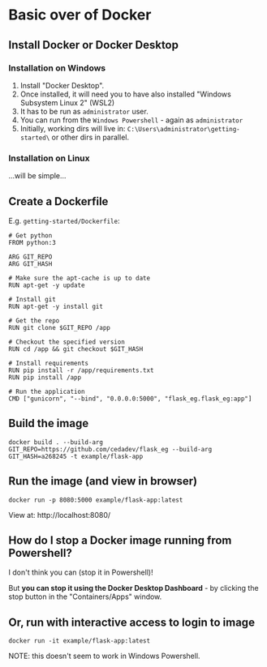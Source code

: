 # Basic over of Docker

## Install Docker or Docker Desktop

### Installation on Windows

1. Install "Docker Desktop".
2. Once installed, it will need you to have also installed "Windows Subsystem Linux 2" (WSL2)
3. It has to be run as `administrator` user.
4. You can run from the `Windows Powershell` - again as `administrator`
5. Initially, working dirs will live in: `C:\Users\administrator\getting-started\` or other dirs in parallel.

### Installation on Linux

...will be simple...

## Create a Dockerfile

E.g. `getting-started/Dockerfile`:

```
# Get python
FROM python:3

ARG GIT_REPO
ARG GIT_HASH

# Make sure the apt-cache is up to date
RUN apt-get -y update

# Install git
RUN apt-get -y install git

# Get the repo
RUN git clone $GIT_REPO /app

# Checkout the specified version
RUN cd /app && git checkout $GIT_HASH

# Install requirements
RUN pip install -r /app/requirements.txt 
RUN pip install /app

# Run the application
CMD ["gunicorn", "--bind", "0.0.0.0:5000", "flask_eg.flask_eg:app"] 
```

## Build the image

```
docker build . --build-arg GIT_REPO=https://github.com/cedadev/flask_eg --build-arg GIT_HASH=a268245 -t example/flask-app
```

## Run the image (and view in browser)

```
docker run -p 8080:5000 example/flask-app:latest
```

View at: http://localhost:8080/

## How do I stop a Docker image running from Powershell?

I don't think you can (stop it in Powershell)!

But **you can stop it using the Docker Desktop Dashboard** - by clicking the stop button in the "Containers/Apps" window.

## Or, run with interactive access to login to image

```
docker run -it example/flask-app:latest
```

NOTE: this doesn't seem to work in Windows Powershell.
